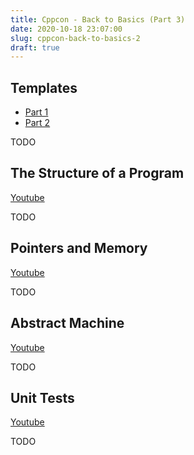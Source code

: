```yaml
---
title: Cppcon - Back to Basics (Part 3)
date: 2020-10-18 23:07:00
slug: cppcon-back-to-basics-2
draft: true
---
```


## Templates

- [Part 1](https://www.youtube.com/watch?v=VNJ4wiuxJM4)
- [Part 2](https://www.youtube.com/watch?v=tiAVWcjIF6o)

TODO

## The Structure of a Program

[Youtube](https://www.youtube.com/watch?v=3KoXeegncrs)

TODO

## Pointers and Memory

[Youtube](https://www.youtube.com/watch?v=rqVWj0aVSxg)

TODO

## Abstract Machine

[Youtube](https://www.youtube.com/watch?v=ZAji7PkXaKY&list=PLHTh1InhhwT6VxYHtoWIvOup9gz0p95Qr&index=2)

TODO

## Unit Tests

[Youtube](https://www.youtube.com/watch?v=_OHE33s7EKw&list=PLHTh1InhhwT6VxYHtoWIvOup9gz0p95Qr&index=50&t=365s)

TODO